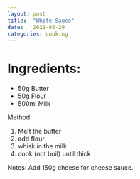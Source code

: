 ```yaml
---
layout: post
title:  "White Sauce"
date:   2021-05-29 
categories: cooking
---
```


# Ingredients:

* 50g Butter
* 50g Flour
* 500ml Milk

Method:

1. Melt the butter
2. add flour
3.  whisk in the milk
4. cook (not boil) until thick


Notes: Add 150g cheese for cheese sauce.